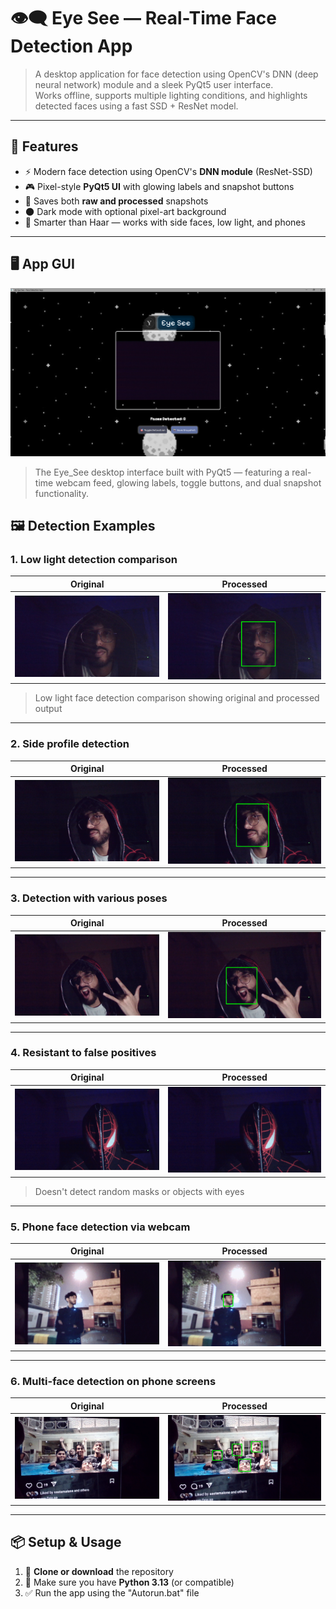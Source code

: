  # 👁️‍🗨️ Eye See — Real-Time Face Detection App

> A desktop application for face detection using OpenCV's DNN (deep neural network) module and a sleek PyQt5 user interface.  
> Works offline, supports multiple lighting conditions, and highlights detected faces using a fast SSD + ResNet model.

---

## 🚀 Features

- ⚡ Modern face detection using OpenCV's **DNN module** (ResNet-SSD)
- 🎮 Pixel-style **PyQt5 UI** with glowing labels and snapshot buttons
- 📸 Saves both **raw and processed** snapshots
- 🌑 Dark mode with optional pixel-art background
- 🧠 Smarter than Haar — works with side faces, low light, and phones

---

## 🖥️ App GUI

![](Images/app_ss.png)

> The Eye_See desktop interface built with PyQt5 — featuring a real-time webcam feed, glowing labels, toggle buttons, and dual snapshot functionality.

## 🖼️ Detection Examples

### 1. Low light detection comparison
| Original | Processed |
|----------|-----------|
| ![](Images/snap1.png) | ![](Images/snap1_imagedetect.png) |
> Low light face detection comparison showing original and processed output

---

### 2. Side profile detection
| Original | Processed |
|----------|-----------|
| ![](Images/snap3.png) | ![](Images/snap3_imagedetect.png) |

---

### 3. Detection with various poses
| Original | Processed |
|----------|-----------|
| ![](Images/snap6.png) | ![](Images/snap6_imagedetect.png) |

---

### 4. Resistant to false positives
| Original | Processed |
|----------|-----------|
| ![](Images/snap7.png) | ![](Images/snap7_imagedetect.png) |
> Doesn't detect random masks or objects with eyes

---

### 5. Phone face detection via webcam
| Original | Processed |
|----------|-----------|
| ![](Images/snap12.png) | ![](Images/snap12_imagedetect.png) |

---

### 6. Multi-face detection on phone screens
| Original | Processed |
|----------|-----------|
| ![](Images/snap16.png) | ![](Images/snap16_imagedetect.png) |

---

## 📦 Setup & Usage

1. 📁 **Clone or download** the repository
2. 🧠 Make sure you have **Python 3.13** (or compatible)
3. ✅ Run the app using the "Autorun.bat" file
